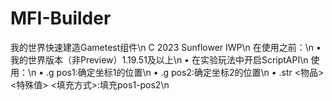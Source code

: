 # MFI-Builder
我的世界快速建造Gametest组件\n
C 2023 Sunflower IWP\n
在使用之前：\n
• 我的世界版本（非Preview）1.19.51及以上\n
• 在实验玩法中开启ScriptAPI\n
使用：\n
• .g pos1:确定坐标1的位置\n
• .g pos2:确定坐标2的位置\n
• .str <物品> <特殊值> <填充方式>:填充pos1-pos2\n
